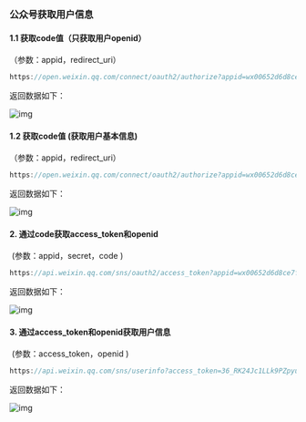 ### 公众号获取用户信息

#### 1.1  获取code值（只获取用户openid）

（参数：appid，redirect_uri）

``` js
https://open.weixin.qq.com/connect/oauth2/authorize?appid=wx00652d6d8ce7ffc3&redirect_uri=http://rdc.china-gis.com/opmReport&response_type=code&scope=snsapi_userinfo&state=STATE#wechat_redirect
```

返回数据如下：

![img](file:///C:\Users\wurun\AppData\Local\Temp\ksohtml20292\wps1.jpg) 

 

#### 1.2  获取code值 (获取用户基本信息)

（参数：appid，redirect_uri）

``` js
https://open.weixin.qq.com/connect/oauth2/authorize?appid=wx00652d6d8ce7ffc3&redirect_uri=http://rdc.china-gis.com/opmReport&response_type=code&scope=snsapi_base&state=STATE#wechat_redirect
```

返回数据如下：

![img](file:///C:\Users\wurun\AppData\Local\Temp\ksohtml20292\wps2.jpg) 

 

#### 2. 通过code获取access_token和openid

​	(参数：appid，secret，code )

``` js
https://api.weixin.qq.com/sns/oauth2/access_token?appid=wx00652d6d8ce7ffc3&secret=ada5cd4908def1dce918c8e27ae9fbe7&code=091L6vll2c8qx54bWlll2aoyNj1L6vlX&grant_type=authorization_code
```



返回数据如下：

![img](file:///C:\Users\wurun\AppData\Local\Temp\ksohtml20292\wps3.jpg) 

 

#### 3. 通过access_token和openid获取用户信息

​	(参数：access_token，openid )

``` js
https://api.weixin.qq.com/sns/userinfo?access_token=36_RK24Jc1LLk9PZpyuC3cXXkRvRA-8hjyCFpZvezmsOUFk7MwOA7pHZeixS0wfpEqsRzcwrkbpSCZjuq4Kn-MFGw&openid=okAM96F7NkB7XHuNa1ansU1CGs4k&lang=zh_CN
```



返回数据如下：

![img](file:///C:\Users\wurun\AppData\Local\Temp\ksohtml20292\wps4.jpg) 